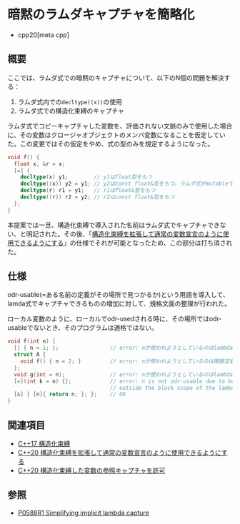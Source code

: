 # 暗黙のラムダキャプチャを簡略化
* cpp20[meta cpp]

## 概要
ここでは、ラムダ式での暗黙のキャプチャについて、以下のN個の問題を解決する：

1. ラムダ式内での`decltype((x))`の使用
2. ラムダ式での構造化束縛のキャプチャ

ラムダ式でコピーキャプチャした変数を、評価されない文脈のみで使用した場合に、その変数はクロージャオブジェクトのメンバ変数になることを仮定していた。この変更ではその仮定をやめ、式の型のみを規定するようになった。

```cpp
void f() {
  float x, &r = x;
  [=] {
    decltype(x) y1;        // y1はfloat型をもつ
    decltype((x)) y2 = y1; // y2はconst float&型をもつ。ラムダ式がmutableではなくxが左辺値であるため
    decltype(r) r1 = y1;   // r1はfloat&型をもつ
    decltype((r)) r2 = y2; // r2はconst float&型をもつ
  };
}
```

本提案では一旦、構造化束縛で導入された名前はラムダ式でキャプチャできない、と明記された。その後、「[構造化束縛を拡張して通常の変数宣言のように使用できるようにする](extending_structured_bindings_to_be_more_like_variable_declarations.md)」の仕様でそれが可能となったため、この部分は打ち消された。

## 仕様

odr-usable(=ある名前の定義がその場所で見つかるか)という用語を導入して、lamda式でキャプチャできるものの増加に対して、規格文面の整理が行われた。

ローカル変数のように、ローカルでodr-usedされる時に、その場所ではodr-usableでないとき、そのプログラムは適格ではない。

```cpp
void f(int n) {
  [] { n = 1; };                // error: nが使われようとしているのはlambda式の中なので、odr-usableではない
  struct A {
    void f() { n = 2; }         // error: nが使われようとしているのは関数定義スコープの中なので、odr-usableではない
  };
  void g(int = n);              // error: nが使われようとしているのはlambda式以外の関数引数スコープの中なので、odr-usableではない
  [=](int k = n) {};            // error: n is not odr-usable due to being
                                // outside the block scope of the lambda-expression
  [&] { [n]{ return n; }; };    // OK
}
```

## 関連項目
- [C++17 構造化束縛](/lang/cpp17/structured_bindings.md)
- [C++20 構造化束縛を拡張して通常の変数宣言のように使用できるようにする](extending_structured_bindings_to_be_more_like_variable_declarations.md)
- [C++20 構造化束縛した変数の参照キャプチャを許可](reference_capture_of_structured_bindings.md)

## 参照
- [P0588R1 Simplifying implicit lambda capture](https://www.open-std.org/jtc1/sc22/wg21/docs/papers/2017/p0588r1.html)

